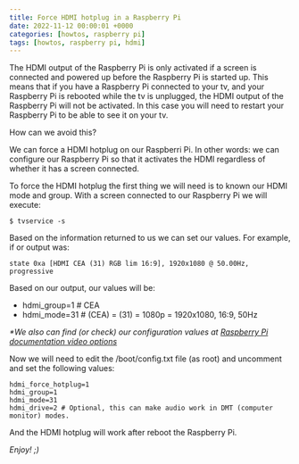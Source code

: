 ```yaml
---
title: Force HDMI hotplug in a Raspberry Pi
date: 2022-11-12 00:00:01 +0000
categories: [howtos, raspberry pi]
tags: [howtos, raspberry pi, hdmi] 
---
```


The HDMI output of the Raspberry Pi is only activated if a screen is connected and powered up before the Raspberry Pi is started up.
This means that if you have a Raspberry Pi connected to your tv, and your Raspberry Pi is rebooted while the tv is unplugged, the HDMI output of the Raspberry Pi will not be activated.
In this case you will need to restart your Raspberry Pi to be able to see it on your tv.

How can we avoid this?

We can force a HDMI hotplug on our Raspberri Pi.
In other words: we can configure our Raspberry Pi so that it activates the HDMI regardless of whether it has a screen connected.

To force the HDMI hotplug the first thing we will need is to known our HDMI mode and group.
With a screen connected to our Raspberry Pi we will execute:

```shell
$ tvservice -s
``` 

Based on the information returned to us we can set our values.
For example, if or output was:

```shell
state 0xa [HDMI CEA (31) RGB lim 16:9], 1920x1080 @ 50.00Hz, progressive
```

Based on our output, our values will be:
  - hdmi_group=1 # CEA 
  - hdmi_mode=31 # (CEA) = (31) = 1080p = 1920x1080, 16:9, 50Hz
  
_*We also can find (or check) our configuration values at [Raspberry Pi documentation video options](https://www.raspberrypi.com/documentation/computers/config_txt.html#video-options)_
  
Now we will need to edit the /boot/config.txt file (as root) and uncomment and set the following values:

```shell
hdmi_force_hotplug=1
hdmi_group=1
hdmi_mode=31
hdmi_drive=2 # Optional, this can make audio work in DMT (computer monitor) modes.
```

And the HDMI hotplug will work after reboot the Raspberry Pi.

_Enjoy! ;)_
